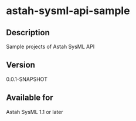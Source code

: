 astah-sysml-api-sample
=============================

Description
----------------
Sample projects of Astah SysML API

Version
----------------
0.0.1-SNAPSHOT

Available for
----------------
Astah SysML 1.1 or later

